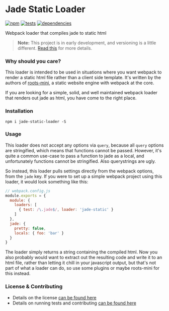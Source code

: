 # Jade Static Loader

[![npm](http://img.shields.io/npm/v/jade-static-loader.svg?style=flat)](https://badge.fury.io/js/jade-static-loader) [![tests](http://img.shields.io/travis/carrot/jade-static-loader/master.svg?style=flat)](https://travis-ci.org/carrot/jade-static-loader) [![dependencies](http://img.shields.io/gemnasium/carrot/jade-static-loader.svg?style=flat)](https://david-dm.org/carrot/jade-static-loader)

Webpack loader that compiles jade to static html

> **Note:** This project is in early development, and versioning is a little different. [Read this](http://markup.im/#q4_cRZ1Q) for more details.

### Why should you care?

This loader is intended to be used in situations where you want webpack to render a static html file rather than a client side template. It's written by the authors of [roots-mini](https://github.com/carrot/roots-mini), a static website engine with webpack at the core.

If you are looking for a simple, solid, and well maintained webpack loader that renders out jade as html, you have come to the right place.

### Installation

`npm i jade-static-loader -S`

### Usage

This loader does not accept any options via `query`, because all `query` options are stringified, which means that functions cannot be passed. However, it's quite a common use-case to pass a function to jade as a local, and unfortunately functions cannot be stringified. Also querystrings are ugly.

So instead, this loader pulls settings directly from the webpack options, from the `jade` key. If you were to set up a simple webpack project using this loader, it would look something like this:

```js
// webpack.config.js
module.exports = {
  module: {
    loaders: [
      { test: /\.jade$/, loader: 'jade-static' }
    ]
  },
  jade: {
    pretty: false,
    locals: { foo: 'bar' }
  }
}
```

The loader simply returns a string containing the compiled html. Now you also probably would want to extract out the resulting code and write it to an html file, rather than letting it chill in your javascript output, but that's not part of what a loader can do, so use some plugins or maybe roots-mini for this instead.

### License & Contributing

- Details on the license [can be found here](LICENSE.md)
- Details on running tests and contributing [can be found here](contributing.md)
